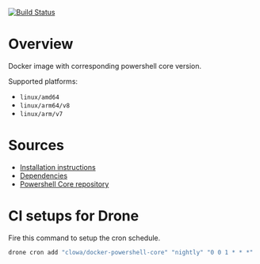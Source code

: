 [![Build Status](https://ci.k8s.clowa.de/api/badges/clowa/docker-powershell-core/status.svg)](https://ci.k8s.clowa.de/clowa/docker-powershell-core)

# Overview

Docker image with corresponding powershell core version.

Supported platforms:

- `linux/amd64`
- `linux/arm64/v8`
- `linux/arm/v7`

# Sources

- [Installation instructions](https://docs.microsoft.com/de-de/powershell/scripting/install/installing-powershell-on-linux?view=powershell-7.2#installation---binary-archives)
- [Dependencies](https://docs.microsoft.com/de-de/dotnet/core/install/linux-ubuntu#dependencies)
- [Powershell Core repository](https://github.com/PowerShell/PowerShell)

# CI setups for Drone

Fire this command to setup the cron schedule.

```bash
drone cron add "clowa/docker-powershell-core" "nightly" "0 0 1 * * *"
```
